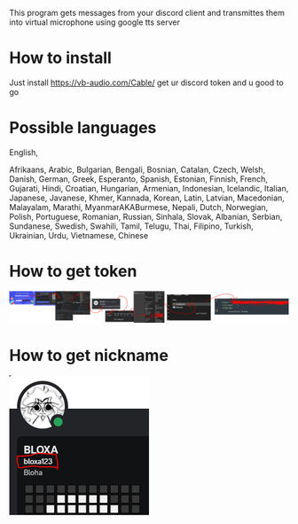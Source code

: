 This program gets messages from your discord client and transmittes them into virtual microphone using google tts server

# How to install
Just install https://vb-audio.com/Cable/ get ur discord token and u good to go

# Possible languages
English,

Afrikaans, Arabic, Bulgarian, Bengali, Bosnian, Catalan, Czech, Welsh, Danish, German, Greek, Esperanto, Spanish, Estonian, Finnish, French, Gujarati, Hindi, Croatian, Hungarian, Armenian, Indonesian, Icelandic, Italian, Japanese, Javanese, Khmer, Kannada, Korean, Latin, Latvian, Macedonian, Malayalam, Marathi, MyanmarAKABurmese, Nepali, Dutch, Norwegian, Polish, Portuguese, Romanian, Russian, Sinhala, Slovak, Albanian, Serbian, Sundanese, Swedish, Swahili, Tamil, Telugu, Thai, Filipino, Turkish, Ukrainian, Urdu, Vietnamese, Chinese

# How to get token
![How to get token](Instructions/how_to_get_token.png)

# How to get nickname
![How to get nickname](Instructions/how_to_get_nickname.png)
